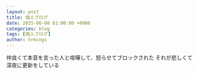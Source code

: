 ```yaml
---
layout: post
title: 個人ブログ
date: 2025-06-08 01:00:00 +0900
categories: blog
tags: [個人ブログ]
author: hrmcngs
---
```

仲良くて本音を言った人と喧嘩して、怒らせてブロックされた
それが悲しくて深夜に更新をしている
